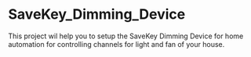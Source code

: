 # SaveKey_Dimming_Device
This project wil help you to setup the SaveKey Dimming Device for home automation for controlling channels for light and fan of your house. 
